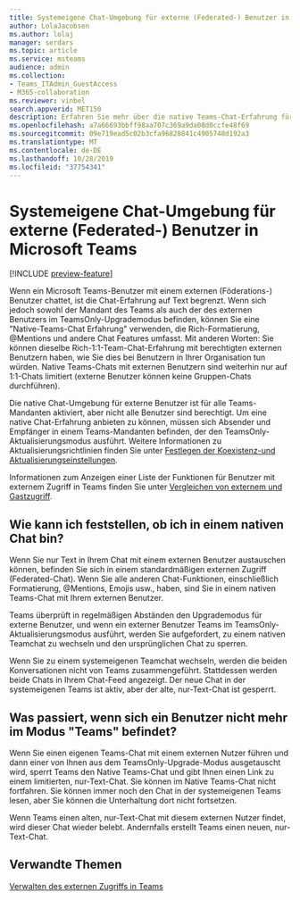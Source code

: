 ```yaml
---
title: Systemeigene Chat-Umgebung für externe (Federated-) Benutzer in Microsoft Teams
author: LolaJacobsen
ms.author: lolaj
manager: serdars
ms.topic: article
ms.service: msteams
audience: admin
ms.collection:
- Teams_ITAdmin_GuestAccess
- M365-collaboration
ms.reviewer: vinbel
search.appverid: MET150
description: Erfahren Sie mehr über die native Teams-Chat-Erfahrung für externe Access (Federated)-Benutzer in Microsoft Teams, die zwischen externen Benutzern verfügbar sind, bei denen sich beide Benutzer im TeamsOnly-Aktualisierungsmodus befinden.
ms.openlocfilehash: a7a66693bbff98aa707c369a9da08d0ccfe48f69
ms.sourcegitcommit: 09e719ead5c02b3cfa96828841c4905748d192a3
ms.translationtype: MT
ms.contentlocale: de-DE
ms.lasthandoff: 10/28/2019
ms.locfileid: "37754341"
---
```

<a name="native-chat-experience-for-external-federated-users-in-microsoft-teams"></a>Systemeigene Chat-Umgebung für externe (Federated-) Benutzer in Microsoft Teams
======================================

[!INCLUDE [preview-feature](includes/preview-feature.md)]

Wenn ein Microsoft Teams-Benutzer mit einem externen (Föderations-) Benutzer chattet, ist die Chat-Erfahrung auf Text begrenzt. Wenn sich jedoch sowohl der Mandant des Teams als auch der des externen Benutzers im TeamsOnly-Upgrademodus befinden, können Sie eine "Native-Teams-Chat Erfahrung" verwenden, die Rich-Formatierung, @Mentions und andere Chat Features umfasst. Mit anderen Worten: Sie können dieselbe Rich-1:1-Team-Chat-Erfahrung mit berechtigten externen Benutzern haben, wie Sie dies bei Benutzern in Ihrer Organisation tun würden. Native Teams-Chats mit externen Benutzern sind weiterhin nur auf 1:1-Chats limitiert (externe Benutzer können keine Gruppen-Chats durchführen).

Die native Chat-Umgebung für externe Benutzer ist für alle Teams-Mandanten aktiviert, aber nicht alle Benutzer sind berechtigt. Um eine native Chat-Erfahrung anbieten zu können, müssen sich Absender und Empfänger in einem Teams-Mandanten befinden, der den TeamsOnly-Aktualisierungsmodus ausführt. Weitere Informationen zu Aktualisierungsrichtlinien finden Sie unter [Festlegen der Koexistenz-und Aktualisierungseinstellungen](setting-your-coexistence-and-upgrade-settings.md).

Informationen zum Anzeigen einer Liste der Funktionen für Benutzer mit externem Zugriff in Teams finden Sie unter [Vergleichen von externem und Gastzugriff](communicate-with-users-from-other-organizations.md#compare-external-and-guest-access).

## <a name="how-do-i-know-if-im-in-a-native-chat"></a>Wie kann ich feststellen, ob ich in einem nativen Chat bin?

Wenn Sie nur Text in Ihrem Chat mit einem externen Benutzer austauschen können, befinden Sie sich in einem standardmäßigen externen Zugriff (Federated-Chat). Wenn Sie alle anderen Chat-Funktionen, einschließlich Formatierung, @Mentions, Emojis usw., haben, sind Sie in einem nativen Teams-Chat mit Ihrem externen Benutzer. 

Teams überprüft in regelmäßigen Abständen den Upgrademodus für externe Benutzer, und wenn ein externer Benutzer Teams im TeamsOnly-Aktualisierungsmodus ausführt, werden Sie aufgefordert, zu einem nativen Teamchat zu wechseln und den ursprünglichen Chat zu sperren.

Wenn Sie zu einem systemeigenen Teamchat wechseln, werden die beiden Konversationen nicht von Teams zusammengeführt. Stattdessen werden beide Chats in Ihrem Chat-Feed angezeigt. Der neue Chat in der systemeigenen Teams ist aktiv, aber der alte, nur-Text-Chat ist gesperrt.



## <a name="what-happens-if-a-user-isnt-in-teams-only-mode-anymore"></a>Was passiert, wenn sich ein Benutzer nicht mehr im Modus "Teams" befindet?

Wenn Sie einen eigenen Teams-Chat mit einem externen Nutzer führen und dann einer von Ihnen aus dem TeamsOnly-Upgrade-Modus ausgetauscht wird, sperrt Teams den Native Teams-Chat und gibt Ihnen einen Link zu einem limitierten, nur-Text-Chat. Sie können im Native Teams-Chat nicht fortfahren. Sie können immer noch den Chat in der systemeigenen Teams lesen, aber Sie können die Unterhaltung dort nicht fortsetzen.

Wenn Teams einen alten, nur-Text-Chat mit diesem externen Nutzer findet, wird dieser Chat wieder belebt. Andernfalls erstellt Teams einen neuen, nur-Text-Chat.


## <a name="related-topics"></a>Verwandte Themen

[Verwalten des externen Zugriffs in Teams](manage-external-access.md)
